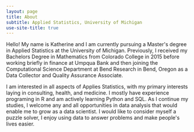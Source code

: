 ```yaml
---
layout: page
title: About
subtitle: Applied Statistics, University of Michigan
use-site-title: true
---
```

Hello! My name is Katherine and I am currently pursuing a Master's degree in Applied Statistics at the University of Michigan. Previously, I received my Bachelors Degree in Mathematics from Colorado College in 2015 before working briefly in finance at Umpqua Bank and then joining the Computational Science Department at Bend Research in Bend, Oregon as a Data Collector and Quality Assurance Associate. 

I am interested in all aspects of Applies Statistics, with my primary interests laying in consulting, health, and medicine. I mostly have experience programing in R and am actively learning Python and SQL. As I continue my studies, I welcome any and all opportunities in data analysis that would enable me to grow as a data scientist. I would like to consider myself a puzzle solver, I enjoy using data to answer problems and make people's lives easier.
